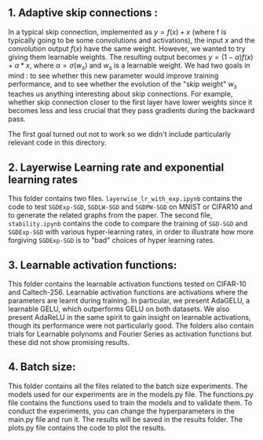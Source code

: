 ## 1. Adaptive skip connections : 
In a typical skip connection, implemented as $y = f(x) + x$ (where f is typically going to be some convolutions and activations), the input $x$ and the convolution output $f(x)$ have the same weight. However, we wanted to try giving them learnable weights. The resulting output becomes $y = (1-\alpha)f(x) + \alpha*x$, where $\alpha = \sigma(w_s)$ and $w_s$ is a learnable weight. We had two goals in mind : to see whether this new parameter would improve training performance, and to see whether the evolution of the "skip weight" $w_s$ teaches us anything interesting about skip connections. For example, whether skip connection closer to the first layer have lower weights since it becomes less and less crucial that they pass gradients during the backward pass.

The first goal turned out not to work so we didn't include particularly relevant code in this directory.


## 2. Layerwise Learning rate and exponential learning rates
This folder contains two files. `layerwise_lr_with_exp.ipynb` contains the code to test `SGDExp-SGD`, `SGDLW-SGD` and `SGDPW-SGD` on MNIST or CIFAR10 and to generate the related graphs from the paper. 
The second file, `stability.ipynb` contains the code to compare the training of `SGD-SGD` and `SGDExp-SGD` with various hyper-learning rates, in order to illustrate how more forgiving `SGDExp-SGD` is to "bad" choices of hyper learning rates.

## 3. Learnable activation functions:
This folder contains the learnable activation functions tested on CIFAR-10 and Caltech-256. Learnable activation functions are activations where the parameters are learnt during training. In particular, we present AdaGELU, a learnable GELU, which outperforms GELU on both datasets. We also present AdaReLU in the same spirit to gain insight on learnable activations, though its performance were not particularly good.
The folders also contain trials for Learnable polynoms and Fourier Series as activation functions but these did not show promising results. 

## 4. Batch size:
This folder contains all the files related to the batch size experiments. The models used for our experiments are in the models.py file. The functions.py file contains the functions used to train the models and to validate them. 
To conduct the experiments, you can change the hyperparameters in the main.py file and run it. The results will be saved in the results folder. The plots.py file contains the code to plot the results.


